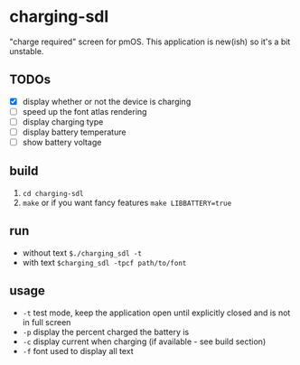 # charging-sdl

"charge required" screen for pmOS.
This application is new(ish) so it's a bit unstable.

## TODOs

- [x] display whether or not the device is charging
- [ ] speed up the font atlas rendering
- [ ] display charging type
- [ ] display battery temperature
- [ ] show battery voltage

## build

1. `cd charging-sdl`
2. `make` or if you want fancy features `make LIBBATTERY=true`

## run

- without text `$./charging_sdl -t`
- with text `$charging_sdl -tpcf path/to/font`

## usage

- `-t` test mode, keep the application open until explicitly closed and is not in full screen
- `-p` display the percent charged the battery is
- `-c` display current when charging (if available - see build section)
- `-f` font used to display all text
